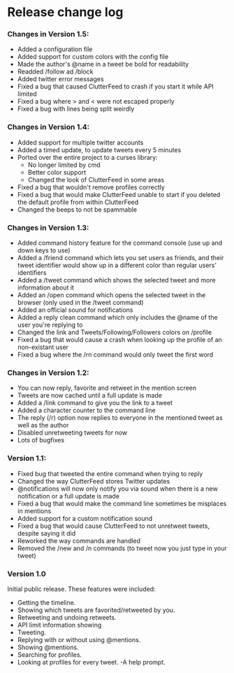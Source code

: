 # **Release change log**

### Changes in Version 1.5:
- Added a configuration file
- Added support for custom colors with the config file
- Made the author's @name in a tweet be bold for readability
- Readded /follow ad /block
- Added twitter error messages 
- Fixed a bug that caused ClutterFeed to crash if you start it while API limited
- Fixed a bug where > and < were not escaped properly
- Fixed a bug with lines being split weirdly

### Changes in Version 1.4:
- Added support for multiple twitter accounts
- Added a timed update, to update tweets every 5 minutes
- Ported over the entire project to a curses library:
	- No longer limited by cmd
	- Better color support
	- Changed the look of ClutterFeed in some areas
- Fixed a bug that wouldn't remove profiles correctly
- Fixed a bug that would make ClutterFeed unable to start if you deleted the default profile from within ClutterFeed
- Changed the beeps to not be spammable

### Changes in Version 1.3:
- Added command history feature for the command console (use up and down keys to use)
- Added a /friend command which lets you set users as friends, and their tweet identifier would show up in a different color than regular users' identifiers
- Added a /tweet command which shows the selected tweet and more information about it
- Added an /open command which opens the selected tweet in the browser (only used in the /tweet command)
- Added an official sound for notifications
- Added a reply clean command which only includes the @name of the user you're replying to
- Changed the link and Tweets/Following/Followers colors on /profile
- Fixed a bug that would cause a crash when looking up the profile of an non-existant user
- Fixed a bug where the /rn command would only tweet the first word

### Changes in Version 1.2:
- You can now reply, favorite and retweet in the mention screen
- Tweets are now cached until a full update is made
- Added a /link command to give you the link to a tweet
- Added a character counter to the command line
- The reply (/r) option now replies to everyone in the mentioned tweet as well as the author
- Disabled unretweeting tweets for now
- Lots of bugfixes

### Version 1.1:
- Fixed bug that tweeted the entire command when trying to reply
- Changed the way ClutterFeed stores Twitter updates
- @notifications will now only notify you via sound when there is a new notification or a full update is made
- Fixed a bug that would make the command line sometimes be misplaces in mentions
- Added support for a custom notification sound
- Fixed a bug that would cause ClutterFeed to not unretweet tweets, despite saying it did
- Reworked the way commands are handled
- Removed the /new and /n commands (to tweet now you just type in your tweet)

### Version 1.0
Initial public release.
These features were included:

- Getting the timeline.
- Showing which tweets are favorited/retweeted by you.
- Retweeting and undoing retweets.
- API limit information showing
- Tweeting.
- Replying with or without using @mentions.
- Showing @mentions.
- Searching for profiles.
- Looking at profiles for every tweet.
-A help prompt.
